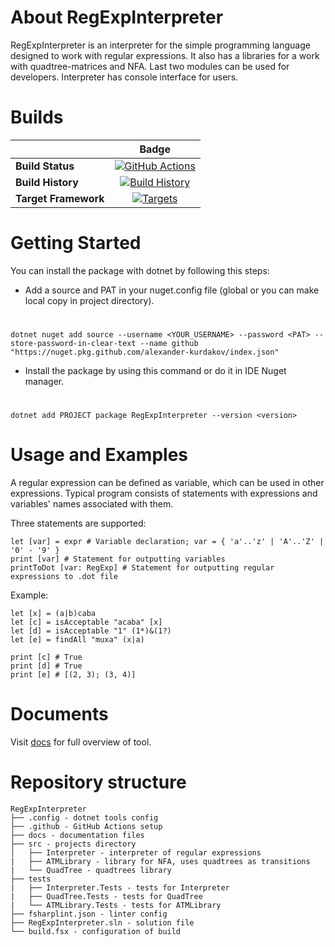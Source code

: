 # About RegExpInterpreter


RegExpInterpreter is an interpreter for the simple programming language designed to work with regular expressions. It also has a libraries for a work with quadtree-matrices and NFA. Last two modules can be used for developers. Interpreter has console interface for users.

# Builds
||Badge|
|------|:------:|
|**Build Status**|[![GitHub Actions](https://github.com/alexander-kurdakov/RegExpInterpreter/workflows/Build/badge.svg?branch=master)](https://github.com/alexander-kurdakov/RegExpInterpreter/actions?query=branch%3Amaster) |
|**Build History**|[![Build History](https://buildstats.info/github/chart/alexander-kurdakov/RegExpInterpreter)](https://github.com/alexander-kurdakov/RegExpInterpreter/actions?query=branch%3Amaster) |
|**Target Framework**|[![Targets](https://img.shields.io/badge/.NET%20-5-green.svg)](https://docs.microsoft.com/ru-ru/dotnet/core/introduction)|


# Getting Started

You can install the package with dotnet by following this steps:

* Add a source and PAT in your nuget.config file (global or you can make local copy in project directory).
#
	dotnet nuget add source --username <YOUR_USERNAME> --password <PAT> --store-password-in-clear-text --name github "https://nuget.pkg.github.com/alexander-kurdakov/index.json"

* Install the package by using this command or do it in IDE Nuget manager.
#
	dotnet add PROJECT package RegExpInterpreter --version <version>

# Usage and Examples

A regular expression can be defined as variable, which can be used in other expressions. Typical program consists of statements with expressions and variables' names associated with them.

Three statements are supported:

	let [var] = expr # Variable declaration; var = { 'a'..'z' | 'A'..'Z' | '0' - '9' }
	print [var] # Statement for outputting variables
	printToDot [var: RegExp] # Statement for outputting regular expressions to .dot file

Example:

	let [x] = (a|b)caba
	let [c] = isAcceptable "acaba" [x]
	let [d] = isAcceptable "1" (1*)&(1?)
	let [e] = findAll "muxa" (x|a)

	print [c] # True
	print [d] # True
	print [e] # [(2, 3); (3, 4)]

# Documents

Visit [docs](https://alexander-kurdakov.github.io/RegExpInterpreter/) for full overview of tool.

# Repository structure

```
RegExpInterpreter
├── .config - dotnet tools config
├── .github - GitHub Actions setup 
├── docs - documentation files
├── src - projects directory
│	├── Interpreter - interpreter of regular expressions
|	├── ATMLibrary - library for NFA, uses quadtrees as transitions
|	└── QuadTree - quadtrees library
├── tests 
|	├── Interpreter.Tests - tests for Interpreter
|	├── QuadTree.Tests - tests for QuadTree
|	└── ATMLibrary.Tests - tests for ATMLibrary
├── fsharplint.json - linter config
├── RegExpInterpreter.sln - solution file
└── build.fsx - configuration of build
```
	
